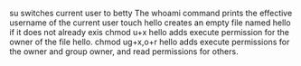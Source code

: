 su switches current user to betty
The whoami command prints the effective username of the current user
touch hello creates an empty file named hello if it does not already exis
chmod u+x hello adds execute permission for the owner of the file hello.
chmod ug+x,o+r hello adds execute permissions for the owner and group owner, and read permissions for others.
